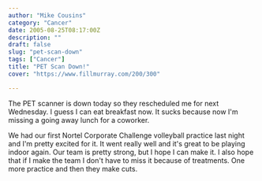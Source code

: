 ```yaml
---
author: "Mike Cousins"
category: "Cancer"
date: 2005-08-25T08:17:00Z
description: ""
draft: false
slug: "pet-scan-down"
tags: ["Cancer"]
title: "PET Scan Down!"
cover: "https://www.fillmurray.com/200/300"

---
```


The PET scanner is down today so they rescheduled me for next Wednesday. I guess
I can eat breakfast now. It sucks because now I'm missing a going away lunch for
a coworker.

We had our first Nortel Corporate Challenge volleyball practice last night and
I'm pretty excited for it. It went really well and it's great to be playing
indoor again. Our team is pretty strong, but I hope I can make it. I also hope
that if I make the team I don't have to miss it because of treatments. One more
practice and then they make cuts.